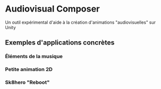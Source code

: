 # Audiovisual Composer
Un outil expérimental d'aide à la création d'animations "audiovisuelles" sur Unity

## Exemples d'applications concrètes


### Éléments de la musique

### Petite animation 2D

### Sk8hero "Reboot"
